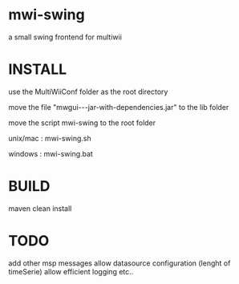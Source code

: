 mwi-swing
=========

a small swing frontend for multiwii

INSTALL
=======

use the MultiWiiConf folder as the root directory

 move the file "mwgui-<Version>-<Release>-jar-with-dependencies.jar" to the lib folder

 move the script mwi-swing to the root folder 
 
 unix/mac : mwi-swing.sh 
 
 windows : mwi-swing.bat

BUILD
=====

maven clean install

TODO
====

add other msp messages
allow datasource configuration (lenght of timeSerie)
allow efficient logging
etc..

